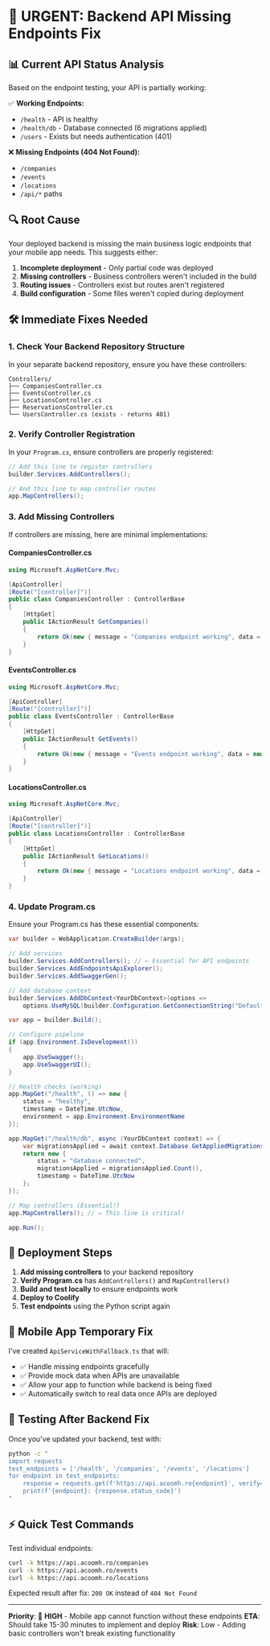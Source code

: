 # 🚨 URGENT: Backend API Missing Endpoints Fix

## 📊 Current API Status Analysis

Based on the endpoint testing, your API is partially working:

✅ **Working Endpoints:**

- `/health` - API is healthy
- `/health/db` - Database connected (6 migrations applied)
- `/users` - Exists but needs authentication (401)

❌ **Missing Endpoints (404 Not Found):**

- `/companies`
- `/events`
- `/locations`
- `/api/*` paths

## 🔍 Root Cause

Your deployed backend is missing the main business logic endpoints that your mobile app needs. This suggests either:

1. **Incomplete deployment** - Only partial code was deployed
2. **Missing controllers** - Business controllers weren't included in the build
3. **Routing issues** - Controllers exist but routes aren't registered
4. **Build configuration** - Some files weren't copied during deployment

## 🛠️ Immediate Fixes Needed

### 1. Check Your Backend Repository Structure

In your separate backend repository, ensure you have these controllers:

```
Controllers/
├── CompaniesController.cs
├── EventsController.cs
├── LocationsController.cs
├── ReservationsController.cs
└── UsersController.cs (exists - returns 401)
```

### 2. Verify Controller Registration

In your `Program.cs`, ensure controllers are properly registered:

```csharp
// Add this line to register controllers
builder.Services.AddControllers();

// And this line to map controller routes
app.MapControllers();
```

### 3. Add Missing Controllers

If controllers are missing, here are minimal implementations:

#### CompaniesController.cs

```csharp
using Microsoft.AspNetCore.Mvc;

[ApiController]
[Route("[controller]")]
public class CompaniesController : ControllerBase
{
    [HttpGet]
    public IActionResult GetCompanies()
    {
        return Ok(new { message = "Companies endpoint working", data = new object[] { } });
    }
}
```

#### EventsController.cs

```csharp
using Microsoft.AspNetCore.Mvc;

[ApiController]
[Route("[controller]")]
public class EventsController : ControllerBase
{
    [HttpGet]
    public IActionResult GetEvents()
    {
        return Ok(new { message = "Events endpoint working", data = new object[] { } });
    }
}
```

#### LocationsController.cs

```csharp
using Microsoft.AspNetCore.Mvc;

[ApiController]
[Route("[controller]")]
public class LocationsController : ControllerBase
{
    [HttpGet]
    public IActionResult GetLocations()
    {
        return Ok(new { message = "Locations endpoint working", data = new object[] { } });
    }
}
```

### 4. Update Program.cs

Ensure your Program.cs has these essential components:

```csharp
var builder = WebApplication.CreateBuilder(args);

// Add services
builder.Services.AddControllers(); // ← Essential for API endpoints
builder.Services.AddEndpointsApiExplorer();
builder.Services.AddSwaggerGen();

// Add database context
builder.Services.AddDbContext<YourDbContext>(options =>
    options.UseMySQL(builder.Configuration.GetConnectionString("DefaultConnection")));

var app = builder.Build();

// Configure pipeline
if (app.Environment.IsDevelopment())
{
    app.UseSwagger();
    app.UseSwaggerUI();
}

// Health checks (working)
app.MapGet("/health", () => new {
    status = "healthy",
    timestamp = DateTime.UtcNow,
    environment = app.Environment.EnvironmentName
});

app.MapGet("/health/db", async (YourDbContext context) => {
    var migrationsApplied = await context.Database.GetAppliedMigrationsAsync();
    return new {
        status = "database connected",
        migrationsApplied = migrationsApplied.Count(),
        timestamp = DateTime.UtcNow
    };
});

// Map controllers (Essential!)
app.MapControllers(); // ← This line is critical!

app.Run();
```

## 🚀 Deployment Steps

1. **Add missing controllers** to your backend repository
2. **Verify Program.cs** has `AddControllers()` and `MapControllers()`
3. **Build and test locally** to ensure endpoints work
4. **Deploy to Coolify**
5. **Test endpoints** using the Python script again

## 📱 Mobile App Temporary Fix

I've created `ApiServiceWithFallback.ts` that will:

- ✅ Handle missing endpoints gracefully
- ✅ Provide mock data when APIs are unavailable
- ✅ Allow your app to function while backend is being fixed
- ✅ Automatically switch to real data once APIs are deployed

## 🔄 Testing After Backend Fix

Once you've updated your backend, test with:

```bash
python -c "
import requests
test_endpoints = ['/health', '/companies', '/events', '/locations']
for endpoint in test_endpoints:
    response = requests.get(f'https://api.acoomh.ro{endpoint}', verify=False)
    print(f'{endpoint}: {response.status_code}')
"
```

## ⚡ Quick Test Commands

Test individual endpoints:

```bash
curl -k https://api.acoomh.ro/companies
curl -k https://api.acoomh.ro/events
curl -k https://api.acoomh.ro/locations
```

Expected result after fix: `200 OK` instead of `404 Not Found`

---

**Priority**: 🔴 **HIGH** - Mobile app cannot function without these endpoints
**ETA**: Should take 15-30 minutes to implement and deploy
**Risk**: Low - Adding basic controllers won't break existing functionality
